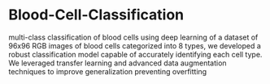 # Blood-Cell-Classification
multi-class classification of blood cells using deep learning of a dataset of 96x96 RGB images of blood cells categorized into 8 types, we developed a robust classification model capable of accurately identifying each cell type. We leveraged transfer learning and advanced data augmentation techniques to improve generalization preventing overfitting
